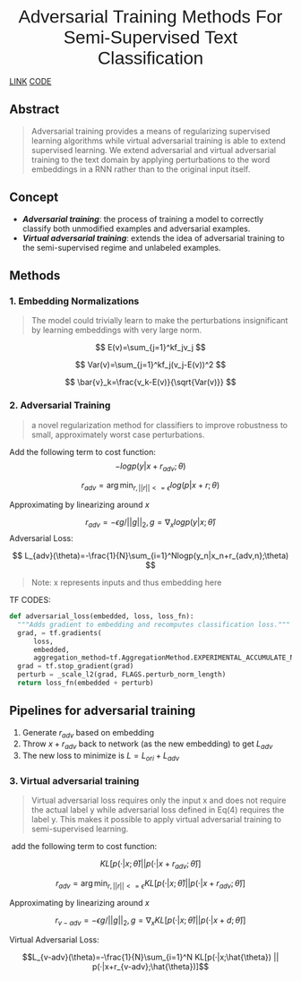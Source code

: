 
<center><font face="arial", size=6>Adversarial Training Methods For Semi-Supervised Text Classification</font></center>

[LINK](https://arxiv.org/abs/1605.07725v1)
[CODE](https://github.com/tensorflow/models/tree/master/research/adversarial_text)

## Abstract

> Adversarial training provides a means of regularizing supervised learning algorithms while virtual adversarial training is able to extend supervised learning. We extend adversarial and virtual adversarial training to the text domain by applying perturbations to the word embeddings in a RNN rather than to the original input itself. 

## Concept

- ***Adversarial training***: the process of training a model to correctly classify both unmodified examples and adversarial examples.
- ***Virtual adversarial training***: extends the idea of adversarial training to the semi-supervised regime and unlabeled examples.

## Methods

### 1. Embedding Normalizations

> The model could trivially learn to make the perturbations insignificant by learning embeddings with very large norm.

$$
E(v)=\sum_{j=1}^kf_jv_j
$$

$$
Var(v)=\sum_{j=1}^kf_j(v_j-E(v))^2
$$

$$
\bar{v}_k=\frac{v_k-E(v)}{\sqrt{Var(v)}}
$$

### 2. Adversarial Training

> a novel regularization method for classifiers to improve robustness to small, approximately worst case perturbations.

Add the following term to cost function:
$$
-logp(y|x+r_{adv};\theta)
$$

$$
r_{adv}=\arg\min_{r,||r||<=\epsilon}log(p|x+r;\theta)
$$

Approximating by linearizing around $x$

$$
r_{adv} =-\epsilon g/||g||_2, g = \nabla_xlogp(y|x;\hat{\theta})
$$
Adversarial Loss:

$$
L_{adv}(\theta)=-\frac{1}{N}\sum_{i=1}^Nlogp(y_n|x_n+r_{adv,n};\theta)
$$

> Note: x represents inputs and thus embedding here

TF CODES:

```python
def adversarial_loss(embedded, loss, loss_fn):
  """Adds gradient to embedding and recomputes classification loss."""
  grad, = tf.gradients(
      loss,
      embedded,
      aggregation_method=tf.AggregationMethod.EXPERIMENTAL_ACCUMULATE_N)
  grad = tf.stop_gradient(grad)
  perturb = _scale_l2(grad, FLAGS.perturb_norm_length)
  return loss_fn(embedded + perturb)
```

## Pipelines for adversarial training

1. Generate $r_{adv}$ based on embedding
2. Throw $x+r_{adv}$ back to network (as the new embedding) to get $L_{adv}$
3. The new loss to minimize is $L = L_{ori} +L_{adv}$

### 3. Virtual adversarial training

> Virtual adversarial loss requires only the input x and does not require the actual label y while adversarial loss defined in Eq(4) requires the label y. This makes it possible to apply virtual adversarial training to semi-supervised learning. 

​	add the following term to cost function:

$$
KL[p(·|x;\hat{\theta}) || p(·|x+r_{adv};\hat{\theta})]
$$

$$r_{adv}=\arg\min_{r,||r||<=\epsilon}KL[p(·|x;\hat{\theta}) || p(·|x+r_{adv};\hat{\theta})]$$

Approximating by linearizing around $x$

$$
r_{v-adv} =-\epsilon g/||g||_2, g = \nabla_xKL[p(·|x;\hat{\theta}) || p(·|x+d;\hat{\theta})]
$$

Virtual  Adversarial Loss:

$$L_{v-adv}(\theta)=-\frac{1}{N}\sum_{i=1}^N KL[p(·|x;\hat{\theta}) || p(·|x+r_{v-adv};\hat{\theta})]$$


